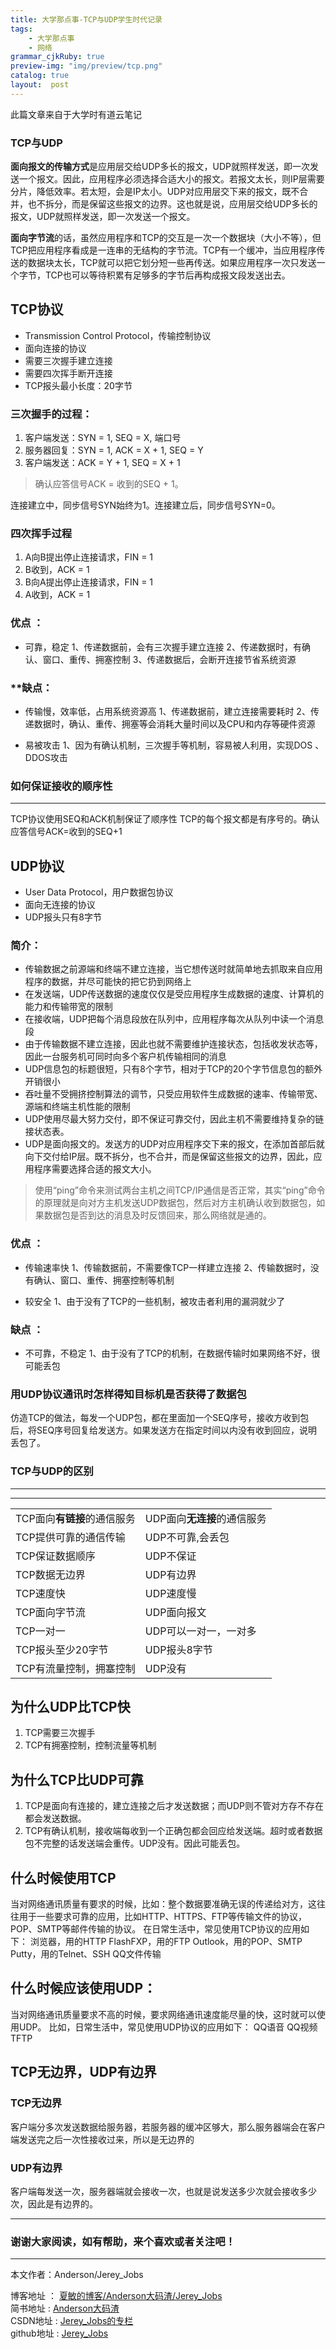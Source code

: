 ```yaml
---
title: 大学那点事-TCP与UDP学生时代记录
tags:
    - 大学那点事
    - 网络
grammar_cjkRuby: true
preview-img: "img/preview/tcp.png"
catalog: true
layout:  post
---
```


此篇文章来自于大学时有道云笔记

### TCP与UDP

**面向报文的传输方式**是应用层交给UDP多长的报文，UDP就照样发送，即一次发送一个报文。因此，应用程序必须选择合适大小的报文。若报文太长，则IP层需要分片，降低效率。若太短，会是IP太小。UDP对应用层交下来的报文，既不合并，也不拆分，而是保留这些报文的边界。这也就是说，应用层交给UDP多长的报文，UDP就照样发送，即一次发送一个报文。


**面向字节流**的话，虽然应用程序和TCP的交互是一次一个数据块（大小不等），但TCP把应用程序看成是一连串的无结构的字节流。TCP有一个缓冲，当应用程序传送的数据块太长，TCP就可以把它划分短一些再传送。如果应用程序一次只发送一个字节，TCP也可以等待积累有足够多的字节后再构成报文段发送出去。

## TCP协议


 - Transmission Control Protocol，传输控制协议
 - 面向连接的协议
 - 需要三次握手建立连接
 - 需要四次挥手断开连接
 - TCP报头最小长度：20字节


### 三次握手的过程：


 1. 客户端发送：SYN = 1, SEQ = X, 端口号
 2. 服务器回复：SYN = 1, ACK = X + 1, SEQ = Y
 3. 客户端发送：ACK = Y + 1, SEQ = X + 1

> 确认应答信号ACK = 收到的SEQ + 1。

连接建立中，同步信号SYN始终为1。连接建立后，同步信号SYN=0。

### 四次挥手过程

 1. A向B提出停止连接请求，FIN = 1
 2. B收到，ACK = 1
 3. B向A提出停止连接请求，FIN = 1
 4. A收到，ACK = 1

### 优点 ：

 - 可靠，稳定
	    1、传递数据前，会有三次握手建立连接
        2、传递数据时，有确认、窗口、重传、拥塞控制
        3、传递数据后，会断开连接节省系统资源

### **缺点：

 - 传输慢，效率低，占用系统资源高
 1、传递数据前，建立连接需要耗时
 2、传递数据时，确认、重传、拥塞等会消耗大量时间以及CPU和内存等硬件资源

 - 易被攻击
 1、因为有确认机制，三次握手等机制，容易被人利用，实现DOS 、DDOS攻击

### 如何保证接收的顺序性

----------
TCP协议使用SEQ和ACK机制保证了顺序性
TCP的每个报文都是有序号的。确认应答信号ACK=收到的SEQ+1



## UDP协议


 - User Data Protocol，用户数据包协议
 - 面向无连接的协议
 - UDP报头只有8字节

### 简介：

 - 传输数据之前源端和终端不建立连接，当它想传送时就简单地去抓取来自应用程序的数据，并尽可能快的把它扔到网络上
 - 在发送端，UDP传送数据的速度仅仅是受应用程序生成数据的速度、计算机的能力和传输带宽的限制
 - 在接收端，UDP把每个消息段放在队列中，应用程序每次从队列中读一个消息段
 - 由于传输数据不建立连接，因此也就不需要维护连接状态，包括收发状态等，因此一台服务机可同时向多个客户机传输相同的消息
 - UDP信息包的标题很短，只有8个字节，相对于TCP的20个字节信息包的额外开销很小
 - 吞吐量不受拥挤控制算法的调节，只受应用软件生成数据的速率、传输带宽、源端和终端主机性能的限制
 - UDP使用尽最大努力交付，即不保证可靠交付，因此主机不需要维持复杂的链接状态表。
 - UDP是面向报文的。发送方的UDP对应用程序交下来的报文，在添加首部后就向下交付给IP层。既不拆分，也不合并，而是保留这些报文的边界，因此，应用程序需要选择合适的报文大小。

> 使用“ping”命令来测试两台主机之间TCP/IP通信是否正常，其实“ping”命令的原理就是向对方主机发送UDP数据包，然后对方主机确认收到数据包，如果数据包是否到达的消息及时反馈回来，那么网络就是通的。

### 优点 ：

 - 传输速率快
 1、传输数据前，不需要像TCP一样建立连接
 2、传输数据时，没有确认、窗口、重传、拥塞控制等机制

 - 较安全
 1、由于没有了TCP的一些机制，被攻击者利用的漏洞就少了

### 缺点 ：


 - 不可靠，不稳定
 1、由于没有了TCP的机制，在数据传输时如果网络不好，很可能丢包


### 用UDP协议通讯时怎样得知目标机是否获得了数据包


仿造TCP的做法，每发一个UDP包，都在里面加一个SEQ序号，接收方收到包后，将SEQ序号回复给发送方。如果发送方在指定时间以内没有收到回应，说明丢包了。



### TCP与UDP的区别
----------


----------

<table class="table table-bordered table-striped table-condensed">
	<tr>
		<td>TCP面向<strong>有链接</strong>的通信服务</td>
		<td>UDP面向<strong>无连接</strong>的通信服务</td>
	</tr>
	<tr>
		<td>TCP提供可靠的通信传输</td>
		<td>UDP不可靠,会丢包</td>
	</tr>
	<tr>
		<td>TCP保证数据顺序</td>
		<td>UDP不保证</td>
	</tr>
	<tr>
		<td>TCP数据无边界</td>
		<td>UDP有边界</td>
	</tr>
	<tr>
		<td>TCP速度快</td>
		<td>UDP速度慢</td>
	</tr>
	<tr>
		<td>TCP面向字节流</td>
		<td>UDP面向报文</td>
	</tr>
	<tr>
		<td>TCP一对一</td>
		<td>UDP可以一对一，一对多</td>
	</tr>
	<tr>
		<td>TCP报头至少20字节</td>
		<td>UDP报头8字节</td>
	</tr>
	<tr>
		<td>TCP有流量控制，拥塞控制</td>
		<td>UDP没有</td>
	</tr>
</table>



## 为什么UDP比TCP快

 1. TCP需要三次握手
 2. TCP有拥塞控制，控制流量等机制



## 为什么TCP比UDP可靠

 1. TCP是面向有连接的，建立连接之后才发送数据；而UDP则不管对方存不存在都会发送数据。
 2. TCP有确认机制，接收端每收到一个正确包都会回应给发送端。超时或者数据包不完整的话发送端会重传。UDP没有。因此可能丢包。



## 什么时候使用TCP

当对网络通讯质量有要求的时候，比如：整个数据要准确无误的传递给对方，这往往用于一些要求可靠的应用，比如HTTP、HTTPS、FTP等传输文件的协议，POP、SMTP等邮件传输的协议。
在日常生活中，常见使用TCP协议的应用如下：
浏览器，用的HTTP
FlashFXP，用的FTP
Outlook，用的POP、SMTP
Putty，用的Telnet、SSH
QQ文件传输



## 什么时候应该使用UDP：


当对网络通讯质量要求不高的时候，要求网络通讯速度能尽量的快，这时就可以使用UDP。
比如，日常生活中，常见使用UDP协议的应用如下：
QQ语音
QQ视频
TFTP


## TCP无边界，UDP有边界

### TCP无边界

客户端分多次发送数据给服务器，若服务器的缓冲区够大，那么服务器端会在客户端发送完之后一次性接收过来，所以是无边界的

### UDP有边界

客户端每发送一次，服务器端就会接收一次，也就是说发送多少次就会接收多少次，因此是有边界的。



 ----------

### 谢谢大家阅读，如有帮助，来个喜欢或者关注吧！

 ----------
 本文作者：Anderson/Jerey_Jobs

 博客地址   ： [夏敏的博客/Anderson大码渣/Jerey_Jobs][1] <br>
 简书地址   :  [Anderson大码渣][2] <br>
 CSDN地址   :  [Jerey_Jobs的专栏][3] <br>
 github地址 :  [Jerey_Jobs][4]



  [1]: http://jerey.cn/
  [2]: http://www.jianshu.com/users/016a5ba708a0/latest_articles
  [3]: http://blog.csdn.net/jerey_jobs
  [4]: https://github.com/Jerey-Jobs
